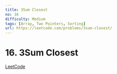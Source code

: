 ```yaml
---
title: 3Sum Closest
no: 16
difficulty: Medium
tags: [Array, Two Pointers, Sorting]
url: https://leetcode.com/problems/3sum-closest/
---
```


# 16. 3Sum Closest

[LeetCode](https://leetcode.com/problems/3sum-closest/)


